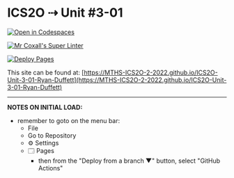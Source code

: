 # ICS2O ⇢ Unit #3-01

[![Open in Codespaces](https://classroom.github.com/assets/launch-codespace-f4981d0f882b2a3f0472912d15f9806d57e124e0fc890972558857b51b24a6f9.svg)](https://classroom.github.com/open-in-codespaces?assignment_repo_id=10677679)

[![Mr Coxall's Super Linter](https://github.com/MTHS-ICS2O-2-2022/ICS2O-Unit-3-01-Ryan-Duffett/workflows/Mr%20Coxall's%20Super%20Linter/badge.svg)](https://github.com/MTHS-ICS2O-2-2022/ICS2O-Unit-3-01-Ryan-Duffett/actions)

[![Deploy Pages](https://github.com/MTHS-ICS2O-2-2022/ICS2O-Unit-3-01-Ryan-Duffett/workflows/Deploy%20Pages/badge.svg)](https://github.com/MTHS-ICS2O-2-2022/ICS2O-Unit-3-01-Ryan-Duffett/actions)

This site can be found at: [https://MTHS-ICS2O-2-2022.github.io/ICS2O-Unit-3-01-Ryan-Duffett](https://MTHS-ICS2O-2-2022.github.io/ICS2O-Unit-3-01-Ryan-Duffett)

---

**NOTES ON INITIAL LOAD:**
- remember to goto on the menu bar:
  - File
  - Go to Repository
  - ⚙ Settings
  - 🗔 Pages
    - then from the "Deploy from a branch ▼" button, select "GitHub Actions"

